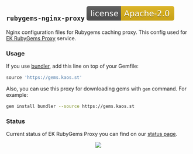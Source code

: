 ## `rubygems-nginx-proxy` [![License](.github/images/license.svg)](https://www.apache.org/licenses/LICENSE-2.0.html)
Nginx configuration files for Rubygems caching proxy. This config used for [EK RubyGems Proxy](https://gems.kaos.st) service.

### Usage

If you use [bundler](http://bundler.io), add this line on top of your Gemfile:
```ruby
source 'https://gems.kaos.st'
```

Also, you can use this proxy for downloading gems with `gem` command. For example:

```bash
gem install bundler --source https://gems.kaos.st
```

### Status

Current status of EK RubyGems Proxy you can find on our [status page](http://status.gems.kaos.st).

<p align="center"><a href="https://essentialkaos.com"><img src="https://gh.kaos.st/ekgh.svg"/></a></p>
